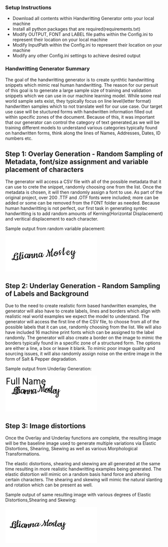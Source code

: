 ### Setup Instructions ###

* Download all contents within Handwritting Generator onto your local machine
* Install all python packages that are required(requirements.txt)
* Modify OUTPUT, FONT and LABEL file paths within the Config.ini to represent their location on your local machine
* Modify InputPath within the Config.ini to represent their location on your machine
* Modify any other Config.ini settings to achieve desired output


### Handwritting Generator Summary ###

The goal of the handwritting generator is to create synthtic handwritting snippets which mimic real human handwritting.
The reason for our persuit of this goal is to generate a large sample size of training and validation snippets which
we can use in our machine learning model. While some real world sample sets exist, they typically focus on line level(letter format)
handwritten samples which to not translate well for our use case. Our target use case will be stuctured forms with handwritten
information filled out within specific zones of the document. Because of this, it was important that our generator can control 
the category of text generated,as we will be training different models to understand various categories typically found on 
handwritten forms, think along the lines of Names, Addresses, Dates, ID numbers etc. 

## Step 1: Overlay Generation - Random Sampling of Metadata, font/size assignment and variable placement of characters

The generator will access a CSV file with all of the possible metadata that it can use to crete the snippet, randomly choosing
one from the list. Once the metadata is chosen, it will then randomly assign a font to use. As part of the original project, 
over 200 .TTF and .OTF fonts were included; more can be added or some can be removed from the FONT folder as needed. Because 
human handwritting is not perfect, our first task in generating syntec handwritting is to add random amounts of Kerning(Horizontal
Displacement) and veritical displacement to each character. 

Sample output from random variable placement:

![alt text](https://github.com/joaopauloucf/HWRecognizer/blob/main/Supporting/Report_Step1.gif "Variable Character Placement")

## Step 2: Underlay Generation - Random Sampling of Labels and Background

Due to the need to create realistic form based handwritten examples, the generator will also have to create labels, lines and borders
which align with realistic real world examples we expect the model to understand. The generator will access the first line of the CSV file,
to choose from all of the possible labels that it can use, randomly choosing from the list. We will also have included 16 machine print fonts which
can be assigned to the label randomly. The generator will also create a border on the image to mimic the borders typically found in a specific zone of 
a structured form. The options are either a line, a box or leave it blank. To mimic poor image quality and sourcing issues, it will also randomly assign 
noise on the entire image in the form of Salt & Pepper degradation.

Sample output from Underlay Generation:

![alt text](https://github.com/joaopauloucf/HWRecognizer/blob/main/Supporting/Report_Step2.gif "Underlay Generation")

## Step 3: Image distortions

Once the Overlay and Underlay functions are complete, the resulting image will be the baseline image used to generate multiple variations via Elastic Distortions,
Shearing, Skewing as well as various Morphological Transformations.

The elastic distortions, shearing and skewing are all generated at the same time resulting in more realistic handwritting examples being generated. The elastic distortion
will mimic on a random basis hand force and altering certain characters. The shearing and skewing will mimic the natural slanting and rotation which can be present as well.

Sample output of same resulting image with various degrees of Elastic Distortions,Shearing and Skewing:

![alt text](https://github.com/joaopauloucf/HWRecognizer/blob/main/Supporting/Report_Step3.gif "Distortions")




